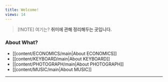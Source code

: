 ```yaml
---
title: Welcome!
views: 14
---
```


> [!NOTE] 여기는?
> **취미에 관해 정리해두는 곳입니다.**


### About What?

- [[content/ECONOMICS/main|About ECONOMICS]]
- [[content/KEYBOARD/main|About KEYBOARD]]
- [[content/PHOTOGRAPH/main|About PHOTOGRAPH]]
- [[content/MUSIC/main|About MUSIC]]


---
